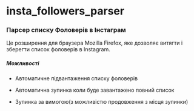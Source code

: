 # insta_followers_parser

### Парсер списку Фоловерів в Інстаграм

Це розширення для браузера Mozilla Firefox, яке дозволяє витягти і зберегти список фоловерів в Instagram.

##### Можливості

* Автоматичне підвантаження списку фоловерів

* Автоматична зупинка коли буде завантажено повний список

* Зупинка за вимогою(з можливістю продовження з місця зупинки)


